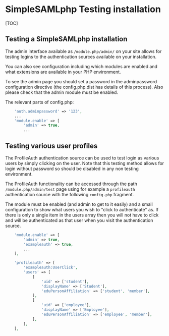 # SimpleSAMLphp Testing installation

[TOC]

## Testing a SimpleSAMLphp installation

The admin interface available as `/module.php/admin/` on your site
allows for testing logins to the authentication sources available on
your installation.

You can also see configuration including which modules are enabled and
what extensions are available in your PHP environment.

To see the admin page you should set a password in the adminpassword
configuration directive (the config.php.dist has details of this
process). Also please check that the admin module must be enabled.

The relevant parts of config.php:

```php
    'auth.adminpassword' => '123',
    ...
    'module.enable' => [
        'admin' => true,
        ...
```

## Testing various user profiles

The ProfileAuth authentication source can be used to test login as
various users by simply clicking on the user. Note that this testing
method allows for login without password so should be disabled in any
non testing environment.

The ProfileAuth functionality can be accessed through the path
`/module.php/admin/test` page using for example a `profileauth`
authentication source with the following `config.php` fragment.

The module must be enabled (and admin to get to it easily) and a small
configuration to show what users you wish to "click to authenticate"
as. If there is only a single item in the users array then you will
not have to click and will be authenticated as that user when you
visit the authentication source.

```php
    'module.enable' => [
        'admin' => true,
        'exampleauth' => true,
        ...
    ],

    'profileauth' => [
        'exampleauth:UserClick',
        'users' => [
            [
                'uid' => ['student'],
                'displayName' => ['Student'],
                'eduPersonAffiliation' => ['student', 'member'],
            ],
            [
                'uid' => ['employee'],
                'displayName' => ['Employee'],
                'eduPersonAffiliation' => ['employee', 'member'],
            ],
        ],
    ],
```
